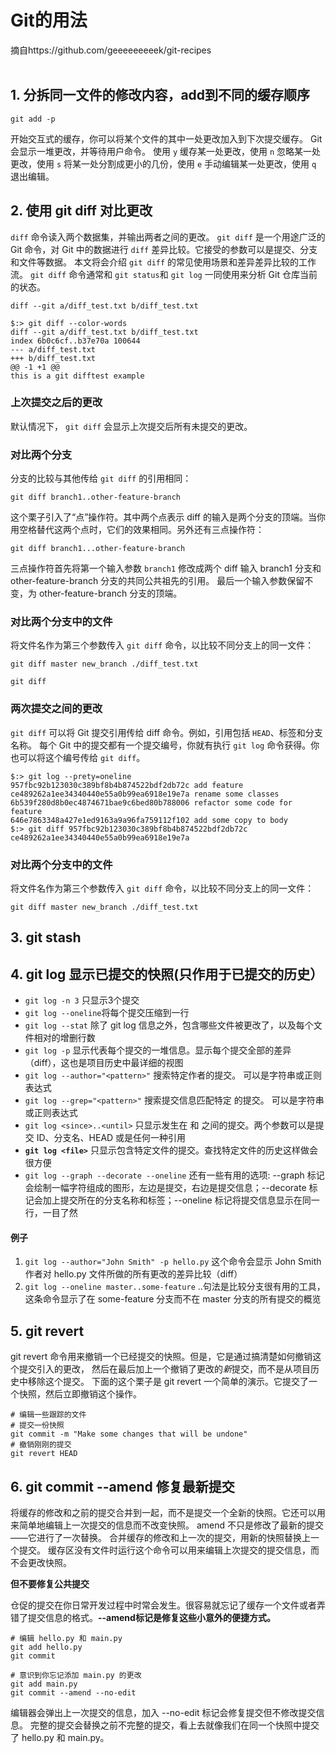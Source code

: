 # Git的用法
摘自https://github.com/geeeeeeeeek/git-recipes
<br>
</br>


## 1. 分拆同一文件的修改内容，add到不同的缓存顺序
```
git add -p
```

开始交互式的缓存，你可以将某个文件的其中一处更改加入到下次提交缓存。
Git 会显示一堆更改，并等待用户命令。
使用 `y` 缓存某一处更改，使用 `n` 忽略某一处更改，使用 `s` 将某一处分割成更小的几份，使用 `e` 手动编辑某一处更改，使用  `q` 退出编辑。

## 2. 使用 git diff 对比更改

`diff` 命令读入两个数据集，并输出两者之间的更改。
`git diff` 是一个用途广泛的 Git 命令，对 Git 中的数据进行 `diff` 差异比较。它接受的参数可以是提交、分支和文件等数据。
本文将会介绍 `git diff` 的常见使用场景和差异差异比较的工作流。
`git diff` 命令通常和 `git status`和 `git log` 一同使用来分析 Git 仓库当前的状态。

```shell
diff --git a/diff_test.txt b/diff_test.txt
```

```shell
$:> git diff --color-words
diff --git a/diff_test.txt b/diff_test.txt
index 6b0c6cf..b37e70a 100644
--- a/diff_test.txt
+++ b/diff_test.txt
@@ -1 +1 @@
this is a git difftest example
```
### 上次提交之后的更改

默认情况下， `git diff` 会显示上次提交后所有未提交的更改。

### 对比两个分支

分支的比较与其他传给 `git diff` 的引用相同：

```shell
git diff branch1..other-feature-branch
```

这个栗子引入了“点”操作符。其中两个点表示 diff 的输入是两个分支的顶端。当你用空格替代这两个点时，它们的效果相同。另外还有三点操作符：

```shell
git diff branch1...other-feature-branch
```

三点操作符首先将第一个输入参数 `branch1` 修改成两个 diff 输入 branch1 分支和 other-feature-branch 分支的共同公共祖先的引用。
最后一个输入参数保留不变，为 other-feature-branch 分支的顶端。

### 对比两个分支中的文件

将文件名作为第三个参数传入 `git diff` 命令，以比较不同分支上的同一文件：

```shell
git diff master new_branch ./diff_test.txt
```
```shell
git diff
```

### 两次提交之间的更改

`git diff` 可以将 Git 提交引用传给 diff 命令。例如，引用包括 `HEAD`、标签和分支名称。
每个 Git 中的提交都有一个提交编号，你就有执行 `git log` 命令获得。你也可以将这个编号传给 `git diff`。

```shell
$:> git log --prety=oneline
957fbc92b123030c389bf8b4b874522bdf2db72c add feature
ce489262a1ee34340440e55a0b99ea6918e19e7a rename some classes
6b539f280d8b0ec4874671bae9c6bed80b788006 refactor some code for feature
646e7863348a427e1ed9163a9a96fa759112f102 add some copy to body
$:> git diff 957fbc92b123030c389bf8b4b874522bdf2db72c ce489262a1ee34340440e55a0b99ea6918e19e7a
```

### 对比两个分支中的文件

将文件名作为第三个参数传入 `git diff` 命令，以比较不同分支上的同一文件：

```shell
git diff master new_branch ./diff_test.txt
```

## 3. git stash
## 4. git log 显示已提交的快照(只作用于已提交的历史）
- `git log -n 3` 只显示3个提交
- `git log --oneline`将每个提交压缩到一行
- `git log --stat` 除了 git log 信息之外，包含哪些文件被更改了，以及每个文件相对的增删行数
- `git log -p` 显示代表每个提交的一堆信息。显示每个提交全部的差异（diff），这也是项目历史中最详细的视图
- `git log --author="<pattern>"` 搜索特定作者的提交。<pattern> 可以是字符串或正则表达式
- `git log --grep="<pattern>"` 搜索提交信息匹配特定 <pattern> 的提交。<pattern> 可以是字符串或正则表达式
- `git log <since>..<until>` 只显示发生在 <since> 和 <until> 之间的提交。两个参数可以是提交 ID、分支名、HEAD 或是任何一种引用
- **`git log <file>`** 只显示包含特定文件的提交。查找特定文件的历史这样做会很方便
- `git log --graph --decorate --oneline` 还有一些有用的选项: --graph 标记会绘制一幅字符组成的图形，左边是提交，右边是提交信息；--decorate 标记会加上提交所在的分支名称和标签；--oneline 标记将提交信息显示在同一行，一目了然

#### 例子
1. `git log --author="John Smith" -p hello.py` 这个命令会显示 John Smith 作者对 hello.py 文件所做的所有更改的差异比较（diff）
2. `git log --oneline master..some-feature` ..句法是比较分支很有用的工具，这条命令显示了在 some-feature 分支而不在 master 分支的所有提交的概览

## 5. git revert
git revert 命令用来撤销一个已经提交的快照。但是，它是通过搞清楚如何撤销这个提交引入的更改，
然后在最后加上一个撤销了更改的*新*提交，而不是从项目历史中移除这个提交。
下面的这个栗子是 git revert 一个简单的演示。它提交了一个快照，然后立即撤销这个操作。

```shell
# 编辑一些跟踪的文件
# 提交一份快照
git commit -m "Make some changes that will be undone"
# 撤销刚刚的提交
git revert HEAD
```

## 6. git commit --amend 修复最新提交
将缓存的修改和之前的提交合并到一起，而不是提交一个全新的快照。它还可以用来简单地编辑上一次提交的信息而不改变快照。
amend 不只是修改了最新的提交——它进行了一次替换。
合并缓存的修改和上一次的提交，用新的快照替换上一个提交。
缓存区没有文件时运行这个命令可以用来编辑上次提交的提交信息，而不会更改快照。

**但不要修复公共提交**

仓促的提交在你日常开发过程中时常会发生。很容易就忘记了缓存一个文件或者弄错了提交信息的格式。**--amend标记是修复这些小意外的便捷方式。**
```shell
# 编辑 hello.py 和 main.py
git add hello.py
git commit

# 意识到你忘记添加 main.py 的更改
git add main.py
git commit --amend --no-edit
```
编辑器会弹出上一次提交的信息，加入 --no-edit 标记会修复提交但不修改提交信息。
完整的提交会替换之前不完整的提交，看上去就像我们在同一个快照中提交了 hello.py 和 main.py。
